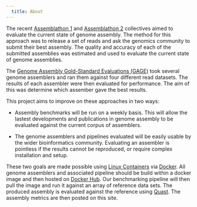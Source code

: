 ```yaml
---
  title: About
---
```


The recent [Assemblathon 1][asm1] and [Assemblathon 2][asm2] collectives aimed
to evaluate the current state of genome assembly. The method for this approach
was to release a set of reads and ask the genomics community to submit their
best assembly. The quality and accuracy of each of the submitted assemblies was
estimated and used to evaluate the current state of genome assemblies.

The [Genome Assembly Gold-Standard Evaluations (GAGE)][gage] took several
genome assemblers and ran them against four different read datasets. The
results of each assembler were then evaluated for performance. The aim of this
was determine which assember gave the best results.

This project aims to improve on these approaches in two ways:

  * Assembly benchmarks will be run on a weekly basis. This will allow the
    lastest developments and publications in genome assembly to be evaluated
    against the current corpus of assemblers.

  * The genome assemblers and pipelines evaluated will be easily usable by the
    wider bioinformatics community. Evaluating an assembler is pointless if the
    results cannot be reproduced, or require complex installation and setup.

These two goals are made possible using [Linux Containers][lxc] via
[Docker][docker]. All genome assemblers and associated pipeline should be build
within a docker image and then hosted on [Docker Hub][hub]. Our benchmarking
pipeline will then pull the image and run it against an array of reference data
sets. The produced assembly is evaluated against the reference using
[Quast][quast]. The assembly metrics are then posted on this site.


[asm1]: http://www.ncbi.nlm.nih.gov/pubmed/21926179

[asm2]: http://www.ncbi.nlm.nih.gov/pubmed/23870653

[gage]: http://www.ncbi.nlm.nih.gov/pubmed/22147368

[lxc]: https://linuxcontainers.org/

[docker]: http://www.docker.com/

[hub]: https://hub.docker.com/

[quast]: http://www.ncbi.nlm.nih.gov/pubmed/23422339
